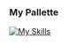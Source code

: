 
### My Pallette 
[![My Skills](https://skillicons.dev/icons?i=js,py,cpp,java,spring,solidity,html,css,tailwind,bootstrap,react,mongodb,mysql,postman,vscode,atom,codepen&perline=17)]()
